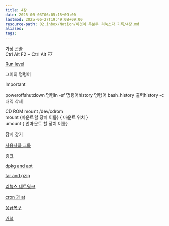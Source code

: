 ```yaml
---
title: 4장
date: 2025-06-03T06:05:15+09:00
lastmod: 2025-06-27T19:49:08+09:00
resource-path: 02.inbox/Notion/이것이 우분투 리눅스다 기록/4장.md
aliases: 
tags: 
---
```

가상 콘솔  
Ctrl Alt F2 ~ Ctrl Alt F7  

[Run level](Run%20level.md)

그이외 명령어

> [!important]  
> poweroffshutdown 명령ln -sf 명령어history 명령어 bash_history 출력history -c 내역 삭제  

CD ROM mount /dev/cdrom  
mount {마운트할 장치 이름} { 마운트 위치 }  
umount { 언마운트 할 장치 이름}  

장치 찾기

[사용자와 그룹](사용자와%20그룹.md)

[링크](링크.md)

[dpkg and apt](dpkg%20and%20apt.md)

[tar and gzip](tar%20and%20gzip.md)

[리눅스 네트워크](리눅스%20네트워크.md)

[cron 과 at](cron%20과%20at.md)

[응급복구](응급복구.md)

[커널](커널.md)